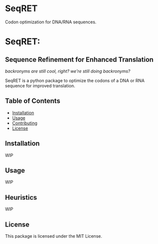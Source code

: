 # SeqRET
Codon optimization for DNA/RNA sequences.

# SeqRET:
## Sequence Refinement for Enhanced Translation
*backronyms are still cool, right? we're still doing backronyms?*

SeqRET is a python package to optimize the codons of a DNA or RNA sequence for improved translation.


## Table of Contents

- [Installation](#installation)
- [Usage](#usage)
- [Contributing](#contributing)
- [License](#license)

## Installation

WIP

## Usage

WIP

## Heuristics

WIP

## License

This package is licensed under the MIT License.